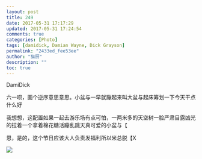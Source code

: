 ```yaml
---
layout: post
title: 249
date: 2017-05-31 17:17:29
updated: 2017-05-31 17:24:54
comments: true
categories: [Photo]
tags: [damidick, Damian Wayne, Dick Grayson]
permalink: "2433ed_fee53ee"
author: "猫厨"
description: ""
toc: true
---
```


<p>DamiDick</p> 
<p>六一呗，画个逆序意思意思。小盆与一早就蹦起来叫大盆与起床筹划一下今天干点什么好</p> 
<p>我想想，这配置如果一起去游乐场有点可怕，一两米多的天空树一脸严肃目露凶光的拉着一个拿着棉花糖活蹦乱跳天真可爱的小盆与【</p> 
<p>恩，是的，这个节日应该大人负责发福利所以米总脱【X <br /></p>

![](https://nos.netease.com/imglf1/img/cVZNdzJtQk9JV2ZMMVVOVHl1MEdpWE85dXl1bUNYeGdWSXE2S3o0UERnc0ZRc2E2VzFNUmlnPT0.jpg)